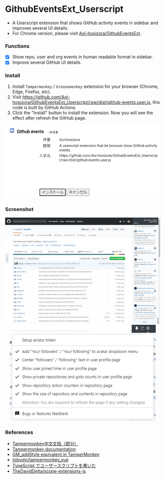 # GithubEventsExt_Userscript

+ A Userscript extension that shows GitHub activity events in sidebar and improves several UI details.
+ For Chrome version, please visit [Aoi-hosizora/GithubEventsExt](https://github.com/Aoi-hosizora/GithubEventsExt).

### Functions

+ [x] Show repo, user and org events in human readable format in sidebar.
+ [x] Improve several GitHub UI details.

### Install

1. Install `Tampermonkey` / `Greasemonkey` extension for your browser (Chrome, Edge, Firefox, etc).
2. Visit https://github.com/Aoi-hosizora/GithubEventsExt_Userscript/raw/dist/github-events.user.js, this code is built by GitHub Actions.
3. Click the "Install" button to install the extension. Now you will see the effect after refresh the GitHub page.

<p align="center">
    <img src="./assets/how-to-install.jpg" alt="how-to-install" />
</p>

### Screenshot

<p align="center">
    <img src="./assets/screenshot-sidebar.jpg" alt="screenshot-sidebar" />
    <img src="./assets/screenshot-setting.jpg" alt="screenshot-setting" />
</p>

### References

+ [Tampermonkey中文文档（部分）](https://blog.csdn.net/abc45628/article/details/53919135)
+ [Tampermonkey documentation](https://www.tampermonkey.net/documentation.php)
+ [GM_addStyle equivalent in TamperMonkey](https://stackoverflow.com/questions/23683439/gm-addstyle-equivalent-in-tampermonkey)
+ [tobyqin/tampermonkey_vue](https://github.com/tobyqin/tampermonkey_vue)
+ [TypeScript でユーザースクリプトを書いた](http://kotas.hatenablog.jp/entry/2013/10/27/212037)
+ [TheDavidDelta/scope-extensions-js](https://github.com/TheDavidDelta/scope-extensions-js)
